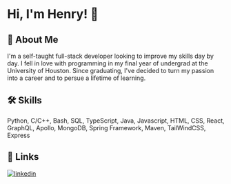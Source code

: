 # Hi, I'm Henry! 👋


## 🚀 About Me
I'm a self-taught full-stack developer looking to improve my skills day by day. I fell in love with programming in my final year of undergrad at the University of Houston. Since graduating, I've decided to turn my passion into a career and to persue a lifetime of learning.


## 🛠 Skills
Python, C/C++, Bash, SQL, TypeScript, Java, Javascript, HTML, CSS, React, GraphQL, Apollo, MongoDB, Spring Framework, Maven, TailWindCSS, Express


## 🔗 Links
[![linkedin](https://img.shields.io/badge/linkedin-0A66C2?style=for-the-badge&logo=linkedin&logoColor=white)](https://www.linkedin.com/in/henry-nguyen682/)

